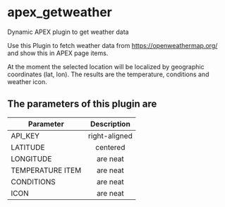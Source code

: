 # apex_getweather
Dynamic APEX plugin to get weather data

Use this Plugin to fetch weather data from https://openweathermap.org/ and show this in APEX page items.

At the moment the selected location will be localized by geographic coordinates (lat, lon). The results are the temperature, conditions and weather icon.

## The parameters of this plugin are

| Parameter        | Description           |
| ------------- |:-------------:| 
| API_KEY      | right-aligned | 
| LATITUDE      | centered      | 
| LONGITUDE | are neat      |  
| TEMPERATURE ITEM | are neat      |
| CONDITIONS | are neat      |
| ICON | are neat      |
